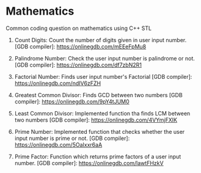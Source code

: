 # Mathematics
Common coding question on mathematics using C++ STL

1. Count Digits: Count the number of digits given in user input  number.
[GDB compiler]: https://onlinegdb.com/mEEeFpMu8

2. Palindrome Number: Check the user input number is palindrome or not.
[GDB compiler]: https://onlinegdb.com/df7zbN2R1

3. Factorial Number: Finds user input number's Factorial
[GDB compiler]: https://onlinegdb.com/ndIV6zFZH

4. Greatest Common Divisor: Finds GCD between two numbers
[GDB compiler]: https://onlinegdb.com/9pY4tJUM0

5. Least Common Divisor: Implemented function tha finds LCM between two numbers
[GDB compiler]: https://onlinegdb.com/4VYmjFXIK

6. Prime Number: Implemented function that checks whether the user input number is prime or not.
[GDB compiler]: https://onlinegdb.com/5OaIxxr6aA

7. Prime Factor: Function which returns prime factors of a user input number.
[GDB compiler]: https://onlinegdb.com/lawtFHzkV